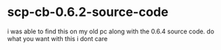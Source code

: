 # scp-cb-0.6.2-source-code
i was able to find this on my old pc along with the 0.6.4 source code. do what you want with this i dont care
